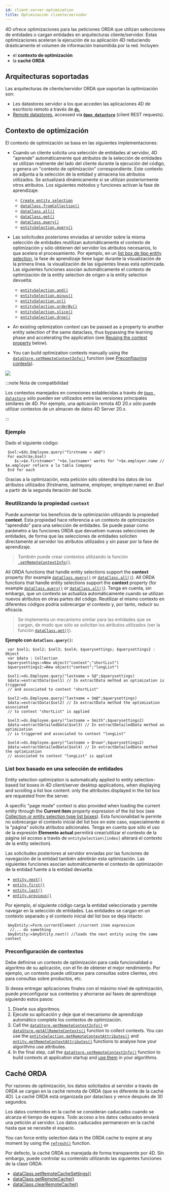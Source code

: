 ```yaml
---
id: client-server-optimization
title: Optimización cliente/servidor
---
```


4D ofrece optimizaciones para las peticiones ORDA que utilizan selecciones de entidades o cargan entidades en arquitecturas cliente/servidor. Estas optimizaciones aceleran la ejecución de su aplicación 4D reduciendo drásticamente el volumen de información transmitida por la red. Incluyen:

- el **contexto de optimización**
- la **caché ORDA**

## Arquitecturas soportadas

Las arquitecturas de cliente/servidor ORDA que soportan la optimización son:

- Les datastores servidor a los que acceden las aplicaciones 4D de escritorio remoto a través de [**`ds`**](../API/DataStoreClass.md#ds),
- [Remote datastores](remoteDatastores.md), accessed via [**`Open datastore`**](../API/DataStoreClass.md#open-datastore) (client REST requests).

## Contexto de optimización

El contexto de optimización se basa en las siguientes implementaciones:

- Cuando un cliente solicita una selección de entidades al servidor, 4D "aprende" automáticamente qué atributos de la selección de entidades se utilizan realmente del lado del cliente durante la ejecución del código, y genera un "contexto de optimización" correspondiente. Este contexto se adjunta a la selección de la entidad y almacena los atributos utilizados. Se actualizará dinámicamente si se utilizan posteriormente otros atributos. Los siguientes métodos y funciones activan la fase de aprendizaje:
  - [`Create entity selection`](../API/EntitySelectionClass.md#create-entity-selection)
  - [`dataClass.fromCollection()`](../API/DataClassClass.md#fromcollection)
  - [`dataClass.all()`](../API/DataClassClass.md#all)
  - [`dataClass.get()`](../API/DataClassClass.md#get)
  - [`dataClass.query()`](../API/DataClassClass.md#query)
  - [`entitySelection.query()`](../API/EntitySelectionClass.md#query)

- Las solicitudes posteriores enviadas al servidor sobre la misma selección de entidades reutilizan automáticamente el contexto de optimización y sólo obtienen del servidor los atributos necesarios, lo que acelera el procesamiento. Por ejemplo, en un [list box de tipo entity selection](#entity-selection-based-list-box), la fase de aprendizaje tiene lugar durante la visualización de la primera línea. la visualización de las siguientes líneas está optimizada. Las siguientes funciones asocian automáticamente el contexto de optimización de la entity selection de origen a la entity selection devuelta:
  - [`entitySelection.and()`](../API/EntitySelectionClass.md#and)
  - [`entitySelection.minus()`](../API/EntitySelectionClass.md#minus)
  - [`entitySelection.or()`](../API/EntitySelectionClass.md#or)
  - [`entitySelection.orderBy()`](../API/EntitySelectionClass.md#orderBy)
  - [`entitySelection.slice()`](../API/EntitySelectionClass.md#slice)
  - [`entitySelection.drop()`](../API/EntitySelectionClass.md#drop)

- An existing optimization context can be passed as a property to another entity selection of the same dataclass, thus bypassing the learning phase and accelerating the application (see [Reusing the context property](#reusing-the-context-property) below).

- You can build optimization contexts manually using the [`dataStore.setRemoteContextInfo()`](../API/DataStoreClass.md#setremotecontextinfo) function (see [Preconfiguring contexts](#preconfiguring-contexts)).

![](../assets/en/ORDA/cs-optimization-process.png)

:::note Nota de compatibilidad

Los contextos manejados en conexiones establecidas a través de [`Open datastore`](../API/DataStoreClass.md#open-datastore) sólo pueden ser utilizados entre las versiones principales similares de 4D. Por ejemplo, una aplicación remota 4D 20.x sólo puede utilizar contextos de un almacen de datos 4D Server 20.x.

:::

### Ejemplo

Dado el siguiente código:

```4d
 $sel:=$ds.Employee.query("firstname = ab@")
 For each($e;$sel)
    $s:=$e.firstname+" "+$e.lastname+" works for "+$e.employer.name // $e.employer refiere a la tabla Company
 End for each
```

Gracias a la optimización, esta petición sólo obtendrá los datos de los atributos utilizados (firstname, lastname, employer, employer.name) en *$sel* a partir de la segunda iteración del bucle.

### Reutilizando la propiedad `context`

Puede aumentar los beneficios de la optimización utilizando la propiedad **context**. Esta propiedad hace referencia a un contexto de optimización "aprendido" para una selección de entidades. Se puede pasar como parámetro a las funciones ORDA que devuelven nuevas selecciones de entidades, de forma que las selecciones de entidades soliciten directamente al servidor los atributos utilizados y sin pasar por la fase de aprendizaje.

> También puede crear contextos utilizando la función [`.setRemoteContextInfo()`](../API/DataStoreClass.md#setremotecontextinfo).

All ORDA functions that handle entity selections support the <strong x-id="1">context</strong> property (for example <a href="../API/DataClassClass.md#query"><code>dataClass.query()</code></a> or <a href="../API/DataClassClass.md#all"><code>dataClass.all()</code></a>). All ORDA functions that handle entity selections support the **context** property (for example [`dataClass.query()`](../API/DataClassClass.md#query) or [`dataClass.all()`](../API/DataClassClass.md#all)). Tenga en cuenta, sin embargo, que un contexto se actualiza automáticamente cuando se utilizan nuevos atributos en otras partes del código. Reutilizar el mismo contexto en diferentes códigos podría sobrecargar el contexto y, por tanto, reducir su eficacia.

> Se implementa un mecanismo similar para las entidades que se cargan, de modo que sólo se solicitan los atributos utilizados (ver la función [`dataClass.get()`](../API/DataClassClass.md#get)).

**Ejemplo con `dataClass.query()`:**

```4d
 var $sel1; $sel2; $sel3; $sel4; $querysettings; $querysettings2 : Object
 var $data : Collection
 $querysettings:=New object("context";"shortList")
 $querysettings2:=New object("context";"longList")

 $sel1:=ds.Employee.query("lastname = S@";$querysettings)
 $data:=extractData($sel1) // In extractData method an optimization is triggered   
 // and associated to context "shortList"

 $sel2:=ds.Employee.query("lastname = Sm@";$querysettings)
 $data:=extractData($sel2) // In extractData method the optimization associated   
 // to context "shortList" is applied

 $sel3:=ds.Employee.query("lastname = Smith";$querysettings2)
 $data:=extractDetailedData($sel3) // In extractDetailedData method an optimization  
 // is triggered and associated to context "longList"

 $sel4:=ds.Employee.query("lastname = Brown";$querysettings2)
 $data:=extractDetailedData($sel4) // In extractDetailedData method the optimization  
 // associated to context "longList" is applied
```

### List box basado en una selección de entidades

Entity selection optimization is automatically applied to entity selection-based list boxes in 4D client/server desktop applications, when displaying and scrolling a list box content: only the attributes displayed in the list box are requested from the server.

A specific "page mode" context is also provided when loading the current entity through the **Current item** property expression of the list box (see [Collection or entity selection type list boxes](FormObjects/listbox_overview.md#list-box-types)). Esta funcionalidad le permite no sobrecargar el contexto inicial del list box en este caso, especialmente si la "página" solicita atributos adicionales. Tenga en cuenta que sólo el uso de la expresión **Elemento actual** permitirá crear/utilizar el contexto de la página (el acceso a través de `entitySelection\[index]` alterará el contexto de la entity selection).

Las solicitudes posteriores al servidor enviadas por las funciones de navegación de la entidad también admitirán esta optimización. Las siguientes funciones asocian automáticamente el contexto de optimización de la entidad fuente a la entidad devuelta:

- [`entity.next()`](../API/EntityClass.md#next)
- [`entity.first()`](../API/EntityClass.md#first)
- [`entity.last()`](../API/EntityClass.md#last)
- [`entity.previous()`](../API/EntityClass.md#previous)

Por ejemplo, el siguiente código carga la entidad seleccionada y permite navegar en la selección de entidades. Las entidades se cargan en un contexto separado y el contexto inicial del list box se deja intacto:

```4d
 $myEntity:=Form.currentElement //current item expression
  //... do something
 $myEntity:=$myEntity.next() //loads the next entity using the same context
```

### Preconfiguración de contextos

Debe definirse un contexto de optimización para cada funcionalidad o algoritmo de su aplicación, con el fin de obtener el mejor rendimiento. Por ejemplo, un contexto puede utilizarse para consultas sobre clientes, otro para consultas sobre productos, etc.

Si desea entregar aplicaciones finales con el máximo nivel de optimización, puede preconfigurar sus contextos y ahorrarse así fases de aprendizaje siguiendo estos pasos:

1. Diseñe sus algoritmos.
2. Ejecute su aplicación y deje que el mecanismo de aprendizaje automático complete los contextos de optimización.
3. Call the [`dataStore.getRemoteContextInfo()`](../API/DataStoreClass.md#getremotecontextinfo) or [`dataStore.getAllRemoteContexts()`](../API/DataStoreClass.md#getallremotecontexts) function to collect  contexts. You can use the [`entitySelection.getRemoteContextAttributes()`](../API/EntitySelectionClass.md#getremotecontextattributes) and [`entity.getRemoteContextAttributes()`](../API/EntityClass.md#getremotecontextattributes) functions to analyse how your algorithms use attributes.
4. In the final step, call the [`dataStore.setRemoteContextInfo()`](../API/DataStoreClass.md#setremotecontextinfo) function to build contexts at application startup and [use them](#reusing-the-context-property) in your algorithms.

## Caché ORDA

Por razones de optimización, los datos solicitados al servidor a través de ORDA se cargan en la caché remota de ORDA (que es diferente de la caché 4D). La caché ORDA está organizada por dataclass y vence después de 30 segundos.

Los datos contenidos en la caché se consideran caducados cuando se alcanza el tiempo de espera. Todo acceso a los datos caducados enviará una petición al servidor. Los datos caducados permanecen en la caché hasta que se necesite el espacio.

You can force entity selection data in the ORDA cache to expire at any moment by using the [`refresh()`](../API/EntitySelectionClass.md#refresh) function.

Por defecto, la caché ORDA es manejada de forma transparente por 4D. Sin embargo, puede controlar su contenido utilizando las siguientes funciones de la clase ORDA:

- [dataClass.setRemoteCacheSettings()](../API/DataClassClass.md#setremotecachesettings)
- [dataClass.getRemoteCache()](../API/DataClassClass.md#getremotecache)
- [dataClass.clearRemoteCache()](../API/DataClassClass.md#clearremotecache)
